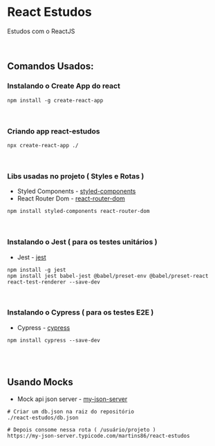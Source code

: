 # React Estudos
Estudos com o ReactJS

<br>

## Comandos Usados:

### Instalando o Create App do react
```
npm install -g create-react-app
```
<br>

### Criando app react-estudos

```
npx create-react-app ./
```
<br>

### Libs usadas no projeto ( Styles e Rotas )

- Styled Components - [styled-components](https://styled-components.com/) <br>
- React Router Dom - [react-router-dom](https://reactrouter.com/) <br>

```
npm install styled-components react-router-dom
```

<br>

### Instalando o Jest ( para os testes unitários )

- Jest - [jest](https://jestjs.io/pt-BR/) <br>

```
npm install -g jest
npm install jest babel-jest @babel/preset-env @babel/preset-react react-test-renderer --save-dev
```
<br>

### Instalando o Cypress ( para os testes E2E )

- Cypress - [cypress](https://www.cypress.io/) <br>

```
npm install cypress --save-dev
```

<br><br>

## Usando Mocks

- Mock api json server - [my-json-server](https://my-json-server.typicode.com/) <br>

```
# Criar um db.json na raiz do repositório
./react-estudos/db.json

# Depois consome nessa rota ( /usuário/projeto )
https://my-json-server.typicode.com/martins86/react-estudos
```
